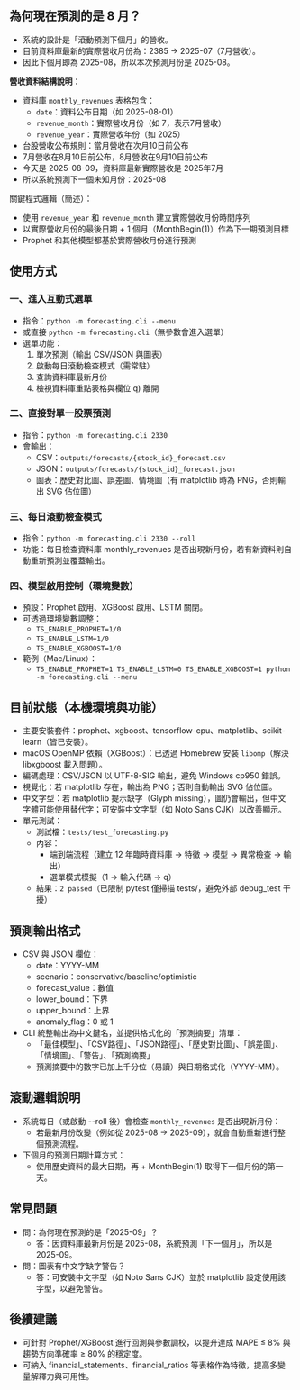## 為何現在預測的是 8 月？
- 系統的設計是「滾動預測下個月」的營收。
- 目前資料庫最新的實際營收月份為：2385 → 2025-07（7月營收）。
- 因此下個月即為 2025-08，所以本次預測月份是 2025-08。

**營收資料結構說明**：
- 資料庫 `monthly_revenues` 表格包含：
  - `date`：資料公布日期（如 2025-08-01）
  - `revenue_month`：實際營收月份（如 7，表示7月營收）
  - `revenue_year`：實際營收年份（如 2025）
- 台股營收公布規則：當月營收在次月10日前公布
- 7月營收在8月10日前公布，8月營收在9月10日前公布
- 今天是 2025-08-09，資料庫最新實際營收是 2025年7月
- 所以系統預測下一個未知月份：2025-08

關鍵程式邏輯（簡述）：
- 使用 `revenue_year` 和 `revenue_month` 建立實際營收月份時間序列
- 以實際營收月份的最後日期 + 1 個月（MonthBegin(1)）作為下一期預測目標
- Prophet 和其他模型都基於實際營收月份進行預測

## 使用方式

### 一、進入互動式選單
- 指令：`python -m forecasting.cli --menu`
- 或直接 `python -m forecasting.cli`（無參數會進入選單）
- 選單功能：
  1) 單次預測（輸出 CSV/JSON 與圖表）
  2) 啟動每日滾動檢查模式（需常駐）
  3) 查詢資料庫最新月份
  4) 檢視資料庫重點表格與欄位
  q) 離開

### 二、直接對單一股票預測
- 指令：`python -m forecasting.cli 2330`
- 會輸出：
  - CSV：`outputs/forecasts/{stock_id}_forecast.csv`
  - JSON：`outputs/forecasts/{stock_id}_forecast.json`
  - 圖表：歷史對比圖、誤差圖、情境圖（有 matplotlib 時為 PNG，否則輸出 SVG 佔位圖）

### 三、每日滾動檢查模式
- 指令：`python -m forecasting.cli 2330 --roll`
- 功能：每日檢查資料庫 monthly_revenues 是否出現新月份，若有新資料則自動重新預測並覆蓋輸出。

### 四、模型啟用控制（環境變數）
- 預設：Prophet 啟用、XGBoost 啟用、LSTM 關閉。
- 可透過環境變數調整：
  - `TS_ENABLE_PROPHET=1/0`
  - `TS_ENABLE_LSTM=1/0`
  - `TS_ENABLE_XGBOOST=1/0`
- 範例（Mac/Linux）：
  - `TS_ENABLE_PROPHET=1 TS_ENABLE_LSTM=0 TS_ENABLE_XGBOOST=1 python -m forecasting.cli --menu`

## 目前狀態（本機環境與功能）
- 主要安裝套件：prophet、xgboost、tensorflow-cpu、matplotlib、scikit-learn（皆已安裝）。
- macOS OpenMP 依賴（XGBoost）：已透過 Homebrew 安裝 `libomp`（解決 libxgboost 載入問題）。
- 編碼處理：CSV/JSON 以 UTF-8-SIG 輸出，避免 Windows cp950 錯誤。
- 視覺化：若 matplotlib 存在，輸出為 PNG；否則自動輸出 SVG 佔位圖。
- 中文字型：若 matplotlib 提示缺字（Glyph missing），圖仍會輸出，但中文字體可能使用替代字；可安裝中文字型（如 Noto Sans CJK）以改善顯示。
- 單元測試：
  - 測試檔：`tests/test_forecasting.py`
  - 內容：
    - 端到端流程（建立 12 年臨時資料庫 → 特徵 → 模型 → 異常檢查 → 輸出）
    - 選單模式模擬（1 → 輸入代碼 → q）
  - 結果：`2 passed`（已限制 pytest 僅掃描 tests/，避免外部 debug_test 干擾）

## 預測輸出格式
- CSV 與 JSON 欄位：
  - date：YYYY-MM
  - scenario：conservative/baseline/optimistic
  - forecast_value：數值
  - lower_bound：下界
  - upper_bound：上界
  - anomaly_flag：0 或 1
- CLI 統整輸出為中文鍵名，並提供格式化的「預測摘要」清單：
  - 「最佳模型」、「CSV路徑」、「JSON路徑」、「歷史對比圖」、「誤差圖」、「情境圖」、「警告」、「預測摘要」
  - 預測摘要中的數字已加上千分位（易讀）與日期格式化（YYYY-MM）。

## 滾動邏輯說明
- 系統每日（或啟動 --roll 後）會檢查 `monthly_revenues` 是否出現新月份：
  - 若最新月份改變（例如從 2025-08 → 2025-09），就會自動重新進行整個預測流程。
- 下個月的預測日期計算方式：
  - 使用歷史資料的最大日期，再 + MonthBegin(1) 取得下一個月份的第一天。

## 常見問題
- 問：為何現在預測的是「2025-09」？
  - 答：因資料庫最新月份是 2025-08，系統預測「下一個月」，所以是 2025-09。
- 問：圖表有中文字缺字警告？
  - 答：可安裝中文字型（如 Noto Sans CJK）並於 matplotlib 設定使用該字型，以避免警告。

## 後續建議
- 可針對 Prophet/XGBoost 進行回測與參數調校，以提升達成 MAPE ≤ 8% 與趨勢方向準確率 ≥ 80% 的穩定度。
- 可納入 financial_statements、financial_ratios 等表格作為特徵，提高多變量解釋力與可用性。

